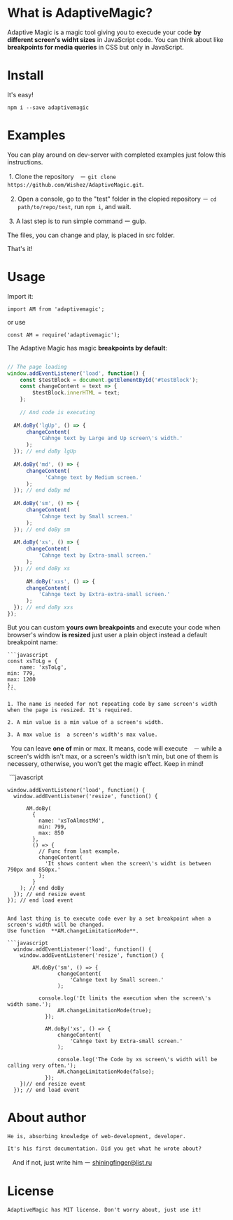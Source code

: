 # What is AdaptiveMagic?

   Adaptive Magic is a magic tool giving you to execude your code **by different screen's widht sizes** in JavaScript code. You can think about like **breakpoints for media queries** in CSS but only in JavaScript.

# Install
  
  It's easy!
  
  `npm i --save adaptivemagic`
  
# Examples


  You can play around on dev-server with completed examples just folow this instructions.
  
  1. Clone the repository　－ `git clone https://github.com/Wishez/AdaptiveMagic.git`.
  
  2. Open a console, go to the "test" folder in the clopied repository － `cd path/to/repo/test`, run `npm i`, and wait. 
  
  3. A last step is to run simple command ー gulp.
  
  The files, you can change and play, is placed in src folder.
 
  That's it!
  
  
# Usage
  
  Import it:
  
  `import AM from 'adaptivemagic';`
  
  or use
  
  `const AM = require('adaptivemagic');` 
  
  The Adaptive Magic has magic **breakpoints by default**:
  
  ```javascript
  
  // The page loading  
  window.addEventListener('load', function() {
      const $testBlock = document.getElementById('#testBlock');  
      const changeContent = text => {
          $testBlock.innerHTML = text;
      };
      
      // And code is executing
    
	AM.doBy('lgUp', () => {
		changeContent(
			'Cahnge text by Large and Up screen\'s width.'
		);
	}); // end doBy lgUp
      
	AM.doBy('md', () => {
		changeContent(
			  'Cahnge text by Medium screen.'
		);
	}); // end doBy md
    
  	AM.doBy('sm', () => {
		changeContent(
			'Cahnge text by Small screen.'
		);
  	}); // end doBy sm
      
	AM.doBy('xs', () => {
		changeContent(
			'Cahnge text by Extra-small screen.'
	  	);
  	}); // end doBy xs
      
      	AM.doBy('xxs', () => {
		changeContent(
			'Cahnge text by Extra-extra-small screen.'
		);
	}); // end doBy xxs    
  });
  ```
  
  But you can custom **yours own breakpoints** and execute your code when browser's window **is resized** just user a plain object instead a default breakpoint name:
  
    ```javascript 
    const xsToLg = {
    	name: 'xsToLg',
	min: 779,
	max: 1200
    };
    ```
    
    1. The name is needed for not repeating code by same screen's width when the page is resized. It's required.
    
    2. A min value is a min value of a screen's width.
    
    3. A max value is  a screen's width's max value.
    
    You can leave **one of** min or max. It means, code will execute　－ while a screen's width isn't max, or a screen's width isn't min, but one of them is necessery, otherwise, you won't get the magic effect. Keep in mind!
    
    
  ```javascript
  
    window.addEventListener('load', function() { 
      window.addEventListener('resize', function() {
  
          AM.doBy(
            {
              name: 'xsToAlmostMd',
              min: 799,
              max: 850
            }, 
            () => {
              // Func from last example.
              changeContent(
                'It shows content when the screen\'s widht is between 790px and 850px.'
              );
            }
        ); // end doBy
      }); // end resize event
    }); // end load event
  ```
  
  And last thing is to execute code ever by a set breakpoint when a screen's width will be changed. 
  Use function  **AM.changeLimitationMode**.
  
  ```javascript
    window.addEventListener('load', function() { 
      window.addEventListener('resize', function() {
  
          AM.doBy('sm', () => {
			      changeContent(
				      'Cahnge text by Small screen.'
			      );
            
            console.log('It limits the execution when the screen\'s width same.');
			      AM.changeLimitationMode(true);
		      });
          
		      AM.doBy('xs', () => {
			      changeContent(
				      'Cahnge text by Extra-small screen.'
			      );
          
			      console.log('The Code by xs screen\'s width will be calling very often.');
			      AM.changeLimitationMode(false);
		      }); 
      })// end resize event
    }); // end load event
  ```
  
  # About author
  
    He is, absorbing knowledge of web-development, developer.
    
    It's his first documentation. Did you get what he wrote about? 
    And if not, just write him ー shiningfinger@list.ru
  
  # License
  
    AdaptiveMagic has MIT license. Don't worry about, just use it!
